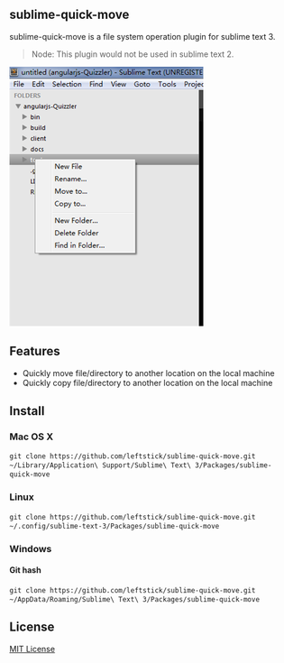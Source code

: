 ## sublime-quick-move

sublime-quick-move is a file system operation plugin for sublime text 3.
> Node: This plugin would not be used in sublime text 2.


![](https://raw.githubusercontent.com/leftstick/sublime-quick-move/master/docs/img/example.png)

## Features
- Quickly move file/directory to another location on the local machine
- Quickly copy file/directory to another location on the local machine


## Install

### Mac OS X ###

```Shell
git clone https://github.com/leftstick/sublime-quick-move.git ~/Library/Application\ Support/Sublime\ Text\ 3/Packages/sublime-quick-move
```

### Linux ###

```Shell
git clone https://github.com/leftstick/sublime-quick-move.git ~/.config/sublime-text-3/Packages/sublime-quick-move
```

### Windows ###

#### Git hash ####

```Shell
git clone https://github.com/leftstick/sublime-quick-move.git ~/AppData/Roaming/Sublime\ Text\ 3/Packages/sublime-quick-move
```

## License

[MIT License](http://en.wikipedia.org/wiki/MIT_License)
